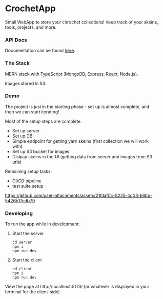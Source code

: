 # CrochetApp

Small WebApp to store your chrochet collections! Keep track of your skeins, tools, projects, and more.


### API Docs
Documentation can be found [here](https://github.com/klmork/CrochetApp/tree/main/server#api-routes).

### The Stack

MERN stack with TypeScript (MongoDB, Express, React, Node.js).

Images stored in S3.

### Demo

The project is just in the starting phase - set up is almost complete, and then we can start iterating!

Most of the setup steps are complete:
- Set up server
- Set up DB
- Simple endpoint for getting yarn skeins (first collection we will work with)
- Set up S3 bucket for images
- Dislpay skeins in the UI (getting data from server and images from S3 urls)

Remaining setup tasks:
- CI/CD pipeline
- test suite setup

https://github.com/user-attachments/assets/21fdaf0c-8225-4c03-b6bb-5426b17edb79



### Developing

To run the app while in development:

1. Start the server

   ```
   cd server
   npm i
   npm run dev
   ```

   
2. Start the client

   ```
   cd client
   npm i
   npm run dev
   ```

View the page at http://localhost:5173/ (or whatever is displayed in your terminal for the client-side)
